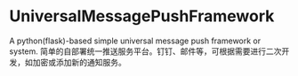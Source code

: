 # UniversalMessagePushFramework
A python(flask)-based simple universal message push framework or system. 简单的自部署统一推送服务平台。钉钉、邮件等，可根据需要进行二次开发，如加密或添加新的通知服务。
